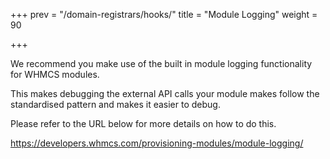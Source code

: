 +++
prev = "/domain-registrars/hooks/"
title = "Module Logging"
weight = 90

+++

We recommend you make use of the built in module logging functionality for WHMCS modules.

This makes debugging the external API calls your module makes follow the standardised pattern and makes it easier to debug.

Please refer to the URL below for more details on how to do this.

https://developers.whmcs.com/provisioning-modules/module-logging/
